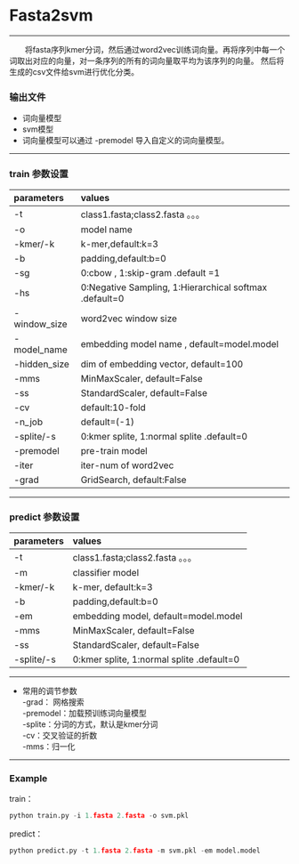 # Fasta2svm
***********************
&emsp;&emsp;将fasta序列kmer分词，然后通过word2vec训练词向量。再将序列中每一个词取出对应的向量，对一条序列的所有的词向量取平均为该序列的向量。 
然后将生成的csv文件给svm进行优化分类。
### 输出文件
* 词向量模型
* svm模型
* 词向量模型可以通过 -premodel 导入自定义的词向量模型。
*****************************
### train 参数设置

|parameters|values|
|:-|:-|  
|-t|class1.fasta;class2.fasta 。。。|    
|-o|model name|   
-kmer/-k|       	 k-mer,default:k=3  
-b     |           padding,default:b=0  
-sg     |     		0:cbow ,  1:skip-gram .default =1 
-hs      |     	0:Negative Sampling,   1:Hierarchical softmax .default=0  
-window_size|   	word2vec window size  
-model_name      |	embedding model name , default=model.model  
-hidden_size|    	dim of embedding vector, default=100  
-mms   |		   MinMaxScaler, default=False    
-ss     | 		 StandardScaler, default=False 
-cv   |		default:10-fold 
-n_job   |		 default=(-1)
-splite/-s| 0:kmer splite, 1:normal splite .default=0
-premodel|pre-train model
-iter|iter-num of word2vec
-grad|GridSearch, default:False
*********************************
### predict 参数设置

|parameters|values|
|:-|:-|  
|-t|class1.fasta;class2.fasta 。。。|    
-m|      classifier model
-kmer/-k|       	 k-mer, default:k=3  
-b     |           padding,default:b=0  
-em      |	embedding model,  default=model.model  
-mms   |		   MinMaxScaler, default=False    
-ss     | 		 StandardScaler, default=False 
-splite/-s| 0:kmer splite, 1:normal splite .default=0

*********************************

* 常用的调节参数  
-grad： 网格搜索  
-premodel：加载预训练词向量模型  
-splite：分词的方式，默认是kmer分词  
-cv：交叉验证的折数  
-mms：归一化
*************************
### Example
train：
```py
python train.py -i 1.fasta 2.fasta -o svm.pkl
```
predict：
```py
python predict.py -t 1.fasta 2.fasta -m svm.pkl -em model.model
```

